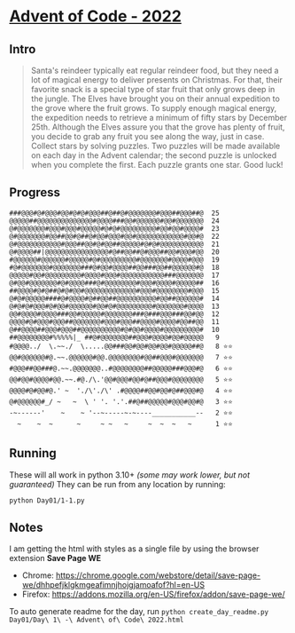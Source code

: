 # [Advent of Code - 2022](https://adventofcode.com/2022/)

## Intro

> Santa's reindeer typically eat regular reindeer food, but they need a lot of magical energy to deliver presents on Christmas. For that, their favorite snack is a special type of star fruit that only grows deep in the jungle. The Elves have brought you on their annual expedition to the grove where the fruit grows.
> To supply enough magical energy, the expedition needs to retrieve a minimum of fifty stars by December 25th. Although the Elves assure you that the grove has plenty of fruit, you decide to grab any fruit you see along the way, just in case.
> Collect stars by solving puzzles. Two puzzles will be made available on each day in the Advent calendar; the second puzzle is unlocked when you complete the first. Each puzzle grants one star. Good luck!


## Progress


    ###@@@#@#@@@#@@#@#@#@@@##@##@#@@@@@@@#@@@##@@@##@  25
    @@@@@##@@@@@@@@@@@@@@#@@@@###@@#@@@@@@#@@#@@@@@@@  24
    @#@@@@@@@#@@@#@@@#@@@@@#@#@#@@@@@@@@@#@@#@@#@@@@#  23
    @#@@@@@@@#@@##@@#@##@#@@#@@@#@@#@@@@@@@@@@@@#@@#@  22
    @#@@@@@@@@@@@#@@@##@@#@#@@##@@@@@#@#@#@@@@@@@@@@@  21
    @#@@@@##|@@@@@@@@@@@@@@@@#@##@@##@#@@@##@@#@@@#@@  20
    #@@@@@@#@@@@@@#@@@@@#@#@@@@@@@@@#@@@@@@@#@@@@#@@@  19
    #@#@@@@@@@#@@@@@@@###@#@@#@@@@##@@###@@##@@@@@@#@  18
    @@@@@#@@#@@@@@@@@@#@@@@#@@@#@@@@@@@@@@@###@@@@@@@  17
    @#@@#@@@@@@@#@#@@@@###@#@@@@@@@@#@@@#@@@@#@@@@@##  16
    ##@@@@#@#@##@#@#@@#@@@@@@@@@@@@@#@@@#@@@@@@@@#@@@  15
    @#@#@@@@@####@#@@@@#@##@@##@@@@@@@@@@#@@##@@@@@@#  14
    @#@#@#@@@#@#@@#@@@@@@#@@#@#@@@@@@@@@#@@@@@@@#@@@@  13
    @@#@@@@#@@@@###@@#@@@@@#@@@@@@@###@###@@@###@@#@@  12
    @@@@#@#@@@#@@@##@@@@@@@#@@@#@@@##@@@@#@@@@#@@##@@  11
    @##@@@@##@@@#@@@##@@@@@@@@@@#@#@@#@@@@#@@@@@@@@@#  10
    ##@@@@@@@@#%%%%%|_ ##@#@@@@@@@##@@@#@@@@#@@#@@@@@   9
    #@@@@../  \.~~./  \.....@@###@@#@@#@@#@@#@@@@@##@   8 ⭐️⭐️
    @@#@@@@@@#@.~~.@@@@@@#@@.@@@@@@@@#@@##@@@#@@@@@@@   7 ⭐️⭐️
    #@@@##@@###@.~~.@@@@@@@..#@@@@@@@@##@@@@@###@@@#@   6 ⭐️⭐️
    @@#@@#@@@@#@@.~~.#@./\.'@@#@@@#@@#@##@@@#@@@@@@@@   5 ⭐️⭐️
    @@@@#@#@@#@.' ~  './\'./\' .#@@@@##@@#@@#@##@@@#@   4 ⭐️⭐️
    @#@@@@@@#_/ ~   ~  \ ' '. '.'.##@##@@@@@#@@@#@@#@   3 ⭐️⭐️
    -~------'    ~    ~ '--~-----~-~----___________--   2 ⭐️⭐️
      ~    ~  ~      ~     ~ ~   ~     ~  ~  ~   ~      1 ⭐️⭐️
    




## Running
These will all work in python 3.10+ _(some may work lower, but not guaranteed)_
They can be run from any location by running:
```
python Day01/1-1.py
```


## Notes
I am getting the html with styles as a single file by using the browser extension **Save Page WE**
- Chrome: https://chrome.google.com/webstore/detail/save-page-we/dhhpefjklgkmgeafimnjhojgjamoafof?hl=en-US
- Firefox: https://addons.mozilla.org/en-US/firefox/addon/save-page-we/

To auto generate readme for the day, run `python create_day_readme.py Day01/Day\ 1\ -\ Advent\ of\ Code\ 2022.html`
